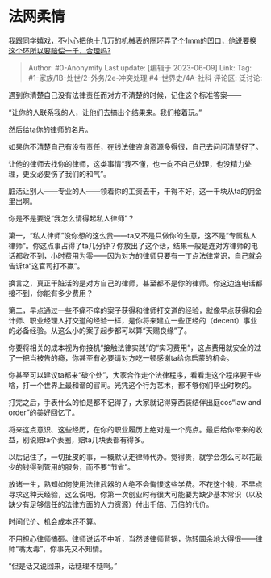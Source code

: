 # 法网柔情
[我跟同学嬉戏，不小心把他十几万的机械表的圈环弄了个1mm的凹口，他说要换这个环所以要赔偿一千，合理吗?](https://www.zhihu.com/question/538342207/answer/3066820427)

> Author: #0-Anonymity
> Last update: [编辑于 2023-06-09]
> Link:
> Tag: #1-家族/1B-处世/2-外务/2e-冲突处理 #4-世界史/4A-社科 
> 评论区:
> 泛讨论:

遇到你清楚自己没有法律责任而对方不清楚的时候，记住这个标准答案——

“让你的人联系我的人，让他们去搞出个结果来。我们接着玩。”

然后给ta你的律师的名片。

如果你不清楚自己有没有责任，在线法律咨询资源多得很，自己去问问清楚好了。

让他的律师去找你的律师，这类事情“我不懂，也一向不自己处理，也没精力处理，更没必要伤了我们的和气”。

脏活让别人——专业的人——领着你的工资去干，干得不好，这一千块从ta的佣金里出啊。

你是不是要说“我怎么请得起私人律师”？

第一，“私人律师”没你想的这么贵——ta又不是只做你的生意，这不是“专属私人律师”。你这点事占得了ta几分钟？你放出了这个话，结果一般是连对方律师的电话都收不到，小时费用为零——因为对方的律师只要有一丁点法律常识，自己就会告诉ta“这官司打不赢”。

换言之，真正干脏活的是对方自己的律师，甚至都不是你的律师。你这边连电话都接不到，你能有多少费用？

第二，早点通过一些不痛不痒的案子获得和律师打交道的经验，就像早点获得和会计师、职业经理人打交道的经验一样，是你将来建立一些正经的（decent）事业的必备经验。从这么小的案子起步都可以算“天赐良缘”了。

你要将相关的成本视为你接机“接触法律实践”的“实习费用”，这点费用就安全的过了一把当被告的瘾，你甚至有必要请对方吃一顿感谢ta给你启蒙的机会。

你甚至可以建议ta都来“破个处”，大家合作走个法律程序，看看走这个程序要干些啥，打一个世界上最和谐的官司。光凭这个行为艺术，都不够你们毕业时吹的。

打完之后，手表什么的怕是都不记得了，大家就记得穿西装结伴出庭cos“law and order”的美好回忆了。

将来这点意识、这些经历，在你的职业履历上绝对是一个亮点。最后给你带来的收益，别说赔ta个表圈，赔ta几块表都有得多。

以后记住了，一切扯皮的事，一概默认走律师代办。觉得贵，就学会怎么可以花最少的钱得到管用的服务，而不要“节省”。

放诸一生，熟知如何使用法律武器的人绝不会悔恨这些学费。不花这个钱，不早点寻求这种天经验，这么说吧，你第一次创业时有很大可能要为缺少基本常识（以及缺少有足够信任的法律方面的人力资源）付出千倍、万倍的代价。

时间代价、机会成本还不算。

不用担心律师搞砸。律师说话不中听，当然该律师背锅，你转圜余地大得很——律师“嘴太毒”，你事先又不知情。

“但是话又说回来，话糙理不糙啊。”